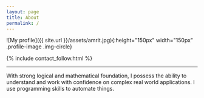 ```yaml
---
layout: page
title: About
permalink: /
---
```


![My profile]({{ site.url }}/assets/amrit.jpg){:height="150px" width="150px" .profile-image .img-circle}

{% include contact_follow.html %}

<hr>

With strong logical and mathematical foundation, I possess the ability to understand and work with confidence on complex real world applications. I use programming skills to automate things.
